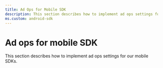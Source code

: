 ```yaml
---
title: Ad Ops for Mobile SDK
description: This section describes how to implement ad ops settings for our mobile SDKs.
ms.custom: android-sdk
---
```


# Ad ops for mobile SDK

This section describes how to implement ad ops settings for our mobile SDKs.
